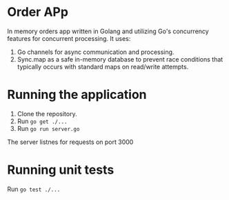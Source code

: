 # Order APp

In memory orders app written in Golang and utilizing Go's concurrency features for concurrent processing. It uses:

1. Go channels for async communication and processing.
2. Sync.map as a safe in-memory database to prevent race conditions that typically occurs with standard maps on read/write attempts.

# Running the application

1. Clone the repository.
2. Run `go get ./...`
3. Run `go run server.go`

The server listnes for requests on port 3000

# Running unit tests

Run `go test ./...`